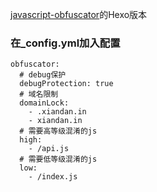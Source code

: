 [javascript-obfuscator](https://github.com/javascript-obfuscator/javascript-obfuscator#javascript-obfuscator-options)的Hexo版本

### 在_config.yml加入配置
```
obfuscator:
  # debug保护
  debugProtection: true
  # 域名限制
  domainLock:
    - .xiandan.in
    - xiandan.in
  # 需要高等级混淆的js
  high:
    - /api.js
  # 需要低等级混淆的js 
  low:
    - /index.js
```

